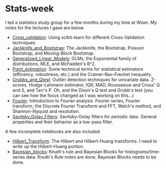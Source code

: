 # Stats-week

I led a statistics study group for a few months during my time at Wiser. My notes for the lectures I gave are below.

- [Cross_validation](https://github.com/anzelpwj/Stats-week/blob/master/Cross_validation.ipynb): Using scikit-learn for different Cross-Validation techniques.
- [Jackknife_and_Bootstrap](https://github.com/anzelpwj/Stats-week/blob/master/Jackknife_and_Bootstrap.ipynb): The Jackknife, the Bootstrap, Poisson Bootstrap, and Moving-Block Bootstrap.
- [Generalized_Linear_Models](https://github.com/anzelpwj/Stats-week/blob/master/Generalized_Linear_Models.ipynb): GLMs, the Exponential family of distributions, MLE, and McFadden's R^2.
- [Point_estimation](https://github.com/anzelpwj/Stats-week/blob/master/Point_estimation.ipynb): Some technical terms for statistical estimators (efficency, robustness, etc.) and the Cramer-Rao-Frechet inequality.
- [Grubbs_and_Qtest](https://github.com/anzelpwj/Stats-week/blob/master/Grubbs_and_Qtest.ipynb): Outlier detection techniques for univariate data. Z-scores, Hodge-Lehmann estimator, IQR, MAD, Rousseeuw and Croux' Q and S, and Tarr's P. Oh, and the Dixon's Q test and Grubb's test (you can see how the focus changed as I was working on this...)
- [Fourier](https://github.com/anzelpwj/Stats-week/blob/master/Fourier.ipynb): Introduction to Fourier analysis. Fourier series, Fourier transform, the Discrete Fourier Transform and FFT, Welch's method, and Shannon-Nyquist and resolution.
- [Savitsky_Golay_Filters](https://github.com/anzelpwj/Stats-week/blob/master/Savitsky_Golay_Filters.ipynb): Savitsky-Golay filters for periodic data. General properties and their behavior as a low-pass filter.

A few incomplete notebooks are also included.

- [Hilbert_Transform](https://github.com/anzelpwj/Stats-week/blob/master/Hilbert_Transform.ipynb): The Hilbert and Hilbert-Huang transforms. I need to write up the Hilbert-Huang portion.
- [Bayesian_blocks](https://github.com/anzelpwj/Stats-week/blob/master/Bayesian_blocks.ipynb): Knuth's rule and Bayesian Blocks for histograms/time-series data. Knuth's Rule notes are done, Bayesian Blocks needs to be done.
